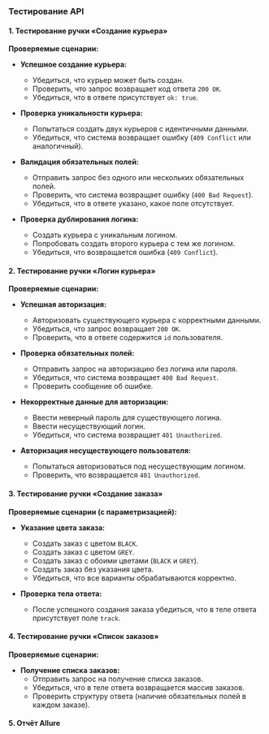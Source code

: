 
### Тестирование API

#### 1. Тестирование ручки «Создание курьера»

**Проверяемые сценарии:**

- **Успешное создание курьера:**
  - Убедиться, что курьер может быть создан.
  - Проверить, что запрос возвращает код ответа `200 OK`.
  - Убедиться, что в ответе присутствует `ok: true`.

- **Проверка уникальности курьера:**
  - Попытаться создать двух курьеров с идентичными данными.
  - Убедиться, что система возвращает ошибку (`409 Conflict` или аналогичный).

- **Валидация обязательных полей:**
  - Отправить запрос без одного или нескольких обязательных полей.
  - Проверить, что система возвращает ошибку (`400 Bad Request`).
  - Убедиться, что в ответе указано, какое поле отсутствует.

- **Проверка дублирования логина:**
  - Создать курьера с уникальным логином.
  - Попробовать создать второго курьера с тем же логином.
  - Убедиться, что возвращается ошибка (`409 Conflict`).

#### 2. Тестирование ручки «Логин курьера»

**Проверяемые сценарии:**

- **Успешная авторизация:**
  - Авторизовать существующего курьера с корректными данными.
  - Убедиться, что запрос возвращает `200 OK`.
  - Проверить, что в ответе содержится `id` пользователя.

- **Проверка обязательных полей:**
  - Отправить запрос на авторизацию без логина или пароля.
  - Убедиться, что система возвращает `400 Bad Request`.
  - Проверить сообщение об ошибке.

- **Некорректные данные для авторизации:**
  - Ввести неверный пароль для существующего логина.
  - Ввести несуществующий логин.
  - Убедиться, что система возвращает `401 Unauthorized`.

- **Авторизация несуществующего пользователя:**
  - Попытаться авторизоваться под несуществующим логином.
  - Проверить, что возвращается `401 Unauthorized`.

#### 3. Тестирование ручки «Создание заказа»

**Проверяемые сценарии (с параметризацией):**

- **Указание цвета заказа:**
  - Создать заказ с цветом `BLACK`.
  - Создать заказ с цветом `GREY`.
  - Создать заказ с обоими цветами (`BLACK` и `GREY`).
  - Создать заказ без указания цвета.
  - Убедиться, что все варианты обрабатываются корректно.

- **Проверка тела ответа:**
  - После успешного создания заказа убедиться, что в теле ответа присутствует поле `track`.

#### 4. Тестирование ручки «Список заказов»

**Проверяемые сценарии:**

- **Получение списка заказов:**
  - Отправить запрос на получение списка заказов.
  - Убедиться, что в теле ответа возвращается массив заказов.
  - Проверить структуру ответа (наличие обязательных полей в каждом заказе).

 #### 5. Отчёт Allure
